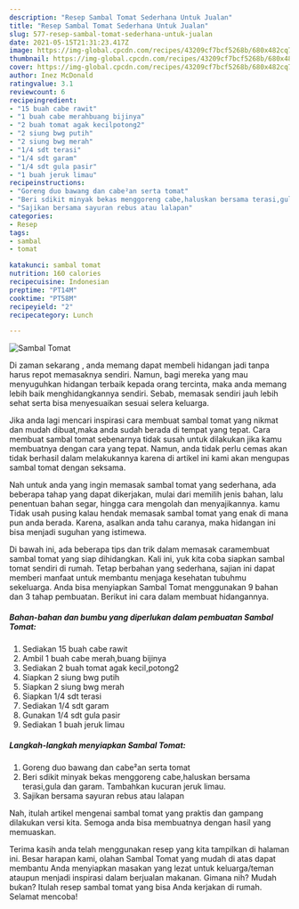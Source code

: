 ```yaml
---
description: "Resep Sambal Tomat Sederhana Untuk Jualan"
title: "Resep Sambal Tomat Sederhana Untuk Jualan"
slug: 577-resep-sambal-tomat-sederhana-untuk-jualan
date: 2021-05-15T21:31:23.417Z
image: https://img-global.cpcdn.com/recipes/43209cf7bcf5268b/680x482cq70/sambal-tomat-foto-resep-utama.jpg
thumbnail: https://img-global.cpcdn.com/recipes/43209cf7bcf5268b/680x482cq70/sambal-tomat-foto-resep-utama.jpg
cover: https://img-global.cpcdn.com/recipes/43209cf7bcf5268b/680x482cq70/sambal-tomat-foto-resep-utama.jpg
author: Inez McDonald
ratingvalue: 3.1
reviewcount: 6
recipeingredient:
- "15 buah cabe rawit"
- "1 buah cabe merahbuang bijinya"
- "2 buah tomat agak kecilpotong2"
- "2 siung bwg putih"
- "2 siung bwg merah"
- "1/4 sdt terasi"
- "1/4 sdt garam"
- "1/4 sdt gula pasir"
- "1 buah jeruk limau"
recipeinstructions:
- "Goreng duo bawang dan cabe²an serta tomat"
- "Beri sdikit minyak bekas menggoreng cabe,haluskan bersama terasi,gula dan garam. Tambahkan kucuran jeruk limau."
- "Sajikan bersama sayuran rebus atau lalapan"
categories:
- Resep
tags:
- sambal
- tomat

katakunci: sambal tomat 
nutrition: 160 calories
recipecuisine: Indonesian
preptime: "PT14M"
cooktime: "PT58M"
recipeyield: "2"
recipecategory: Lunch

---
```



![Sambal Tomat](https://img-global.cpcdn.com/recipes/43209cf7bcf5268b/680x482cq70/sambal-tomat-foto-resep-utama.jpg)

Di zaman  sekarang , anda memang dapat membeli hidangan jadi tanpa harus repot memasaknya sendiri. Namun, bagi mereka yang mau menyuguhkan hidangan terbaik kepada orang tercinta, maka anda memang lebih baik menghidangkannya sendiri. Sebab, memasak sendiri jauh lebih sehat serta bisa menyesuaikan sesuai selera keluarga.

Jika anda lagi mencari inspirasi cara membuat sambal tomat yang nikmat dan mudah dibuat,maka anda sudah berada di tempat yang tepat. Cara membuat sambal tomat  sebenarnya tidak susah untuk dilakukan jika kamu membuatnya dengan cara yang tepat. Namun, anda tidak perlu cemas akan tidak berhasil dalam melakukannya 
karena di artikel ini kami akan mengupas sambal tomat dengan seksama.  



Nah untuk anda yang ingin memasak sambal tomat yang sederhana, ada beberapa tahap yang dapat dikerjakan, mulai dari memilih jenis bahan, lalu penentuan bahan segar, hingga cara mengolah dan menyajikannya. kamu Tidak usah pusing kalau hendak memasak sambal tomat yang enak di mana pun anda berada. Karena, asalkan anda  tahu caranya, maka hidangan ini bisa menjadi suguhan yang istimewa.

Di bawah ini, ada beberapa tips dan trik dalam memasak caramembuat sambal tomat yang siap dihidangkan. Kali ini, yuk kita coba siapkan sambal tomat sendiri di rumah. Tetap berbahan yang sederhana, sajian ini dapat memberi manfaat untuk membantu menjaga kesehatan tubuhmu sekeluarga. Anda bisa menyiapkan Sambal Tomat menggunakan 9 bahan dan 3 tahap pembuatan. Berikut ini cara dalam membuat hidangannya.

<!--inarticleads1-->

##### Bahan-bahan dan bumbu yang diperlukan dalam pembuatan Sambal Tomat:

1. Sediakan 15 buah cabe rawit
1. Ambil 1 buah cabe merah,buang bijinya
1. Sediakan 2 buah tomat agak kecil,potong2
1. Siapkan 2 siung bwg putih
1. Siapkan 2 siung bwg merah
1. Siapkan 1/4 sdt terasi
1. Sediakan 1/4 sdt garam
1. Gunakan 1/4 sdt gula pasir
1. Sediakan 1 buah jeruk limau




<!--inarticleads2-->

##### Langkah-langkah menyiapkan Sambal Tomat:

1. Goreng duo bawang dan cabe²an serta tomat
1. Beri sdikit minyak bekas menggoreng cabe,haluskan bersama terasi,gula dan garam. Tambahkan kucuran jeruk limau.
1. Sajikan bersama sayuran rebus atau lalapan




Nah, itulah artikel mengenai  sambal tomat  yang praktis dan gampang dilakukan versi kita. Semoga anda bisa membuatnya dengan hasil yang memuaskan. 

Terima kasih anda telah menggunakan resep yang kita tampilkan di halaman ini. Besar harapan kami, olahan  Sambal Tomat yang mudah di atas dapat membantu Anda menyiapkan masakan yang lezat untuk keluarga/teman ataupun menjadi inspirasi dalam berjualan makanan. Gimana nih? Mudah bukan? Itulah resep sambal tomat yang bisa Anda kerjakan di rumah. Selamat mencoba!

